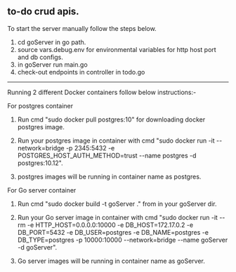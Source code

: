 to-do crud apis.
----------------------------------------------------
To start the server manually follow the steps below.
1. cd goServer in go path.
2. source vars.debug.env for environmental variables for http host port and db configs.
3. in goServer run main.go
4. check-out endpoints in controller in todo.go
---------------------------------------------------------------------------------------
Running 2 different Docker containers follow below instructions:-

For postgres container
1. Run cmd "sudo docker pull postgres:10" for downloading docker postgres image.

2. Run your postgres image in container with cmd "sudo docker run -it --network=bridge -p 2345:5432 -e POSTGRES_HOST_AUTH_METHOD=trust --name postgres -d postgres:10.12".

3. postgres images will be running in container name as postgres.

For Go server container
1. Run cmd "sudo docker build -t goServer ." from in your goServer dir.

2. Run your Go server image in container with cmd "sudo docker run -it --rm -e HTTP_HOST=0.0.0.0:10000 -e DB_HOST=172.17.0.2 -e DB_PORT=5432 -e DB_USER=postgres -e DB_NAME=postgres -e DB_TYPE=postgres -p 10000:10000 --network=bridge --name goServer -d goServer".

3. Go server images will be running in container name as goServer.
